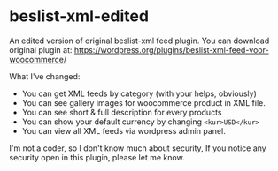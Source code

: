 # beslist-xml-edited
An edited version of original beslist-xml feed plugin.
You can download original plugin at: https://wordpress.org/plugins/beslist-xml-feed-voor-woocommerce/

What I've changed:

 - You can get XML feeds by category (with your helps, obviously)
 - You can see gallery images for woocommerce product in XML file.
 - You can see short & full description for every products
 - You can show your default currency by changing `<kur>USD</kur>`
 - You can view all XML feeds via wordpress admin panel.

I'm not a coder, so I don't know much about security, If you notice any security open in this plugin, please let me know.
